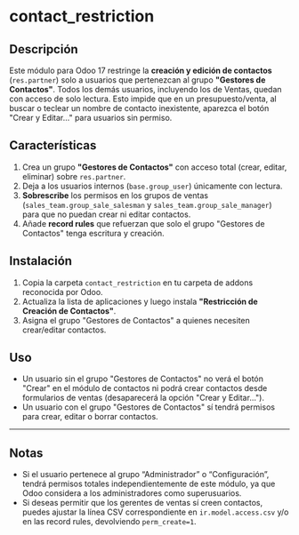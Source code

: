 # contact_restriction

## Descripción

Este módulo para Odoo 17 restringe la **creación y edición de contactos** (`res.partner`)
solo a usuarios que pertenezcan al grupo **"Gestores de Contactos"**. Todos los demás
usuarios, incluyendo los de Ventas, quedan con acceso de solo lectura. Esto impide que
en un presupuesto/venta, al buscar o teclear un nombre de contacto inexistente, aparezca
el botón "Crear y Editar…" para usuarios sin permiso.

## Características

1. Crea un grupo **"Gestores de Contactos"** con acceso total (crear, editar, eliminar) sobre `res.partner`.
2. Deja a los usuarios internos (`base.group_user`) únicamente con lectura.
3. **Sobrescribe** los permisos en los grupos de ventas (`sales_team.group_sale_salesman` y `sales_team.group_sale_manager`) para que no puedan crear ni editar contactos.
4. Añade **record rules** que refuerzan que solo el grupo "Gestores de Contactos" tenga escritura y creación.

## Instalación

1. Copia la carpeta `contact_restriction` en tu carpeta de addons reconocida por Odoo.
2. Actualiza la lista de aplicaciones y luego instala **"Restricción de Creación de Contactos"**.
3. Asigna el grupo "Gestores de Contactos" a quienes necesiten crear/editar contactos.

## Uso

- Un usuario sin el grupo "Gestores de Contactos" no verá el botón "Crear" en el módulo de contactos
  ni podrá crear contactos desde formularios de ventas (desaparecerá la opción "Crear y Editar…").
- Un usuario con el grupo "Gestores de Contactos" sí tendrá permisos para crear, editar o borrar contactos.

---

## Notas

- Si el usuario pertenece al grupo “Administrador” o “Configuración”, tendrá permisos totales
  independientemente de este módulo, ya que Odoo considera a los administradores como superusuarios.
- Si deseas permitir que los gerentes de ventas sí creen contactos, puedes ajustar la línea CSV correspondiente
  en `ir.model.access.csv` y/o en las record rules, devolviendo `perm_create=1`.
